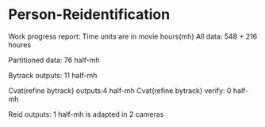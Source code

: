 # Person-Reidentification

Work progress report:
Time units are in movie hours(mh)
All data: 548 + 216 houres

Partitioned data: 76 half-mh

Bytrack outputs: 11 half-mh

Cvat(refine bytrack) outputs:4 half-mh
Cvat(refine bytrack) verify: 0 half-mh

Reid outputs: 1 half-mh is adapted in 2 cameras


<!-- [![Ashutosh's github activity graph](https://github-readme-activity-graph.cyclic.app/graph?username=Ashutosh00710)](https://github.com/ashutosh00710/github-readme-activity-graph) -->

